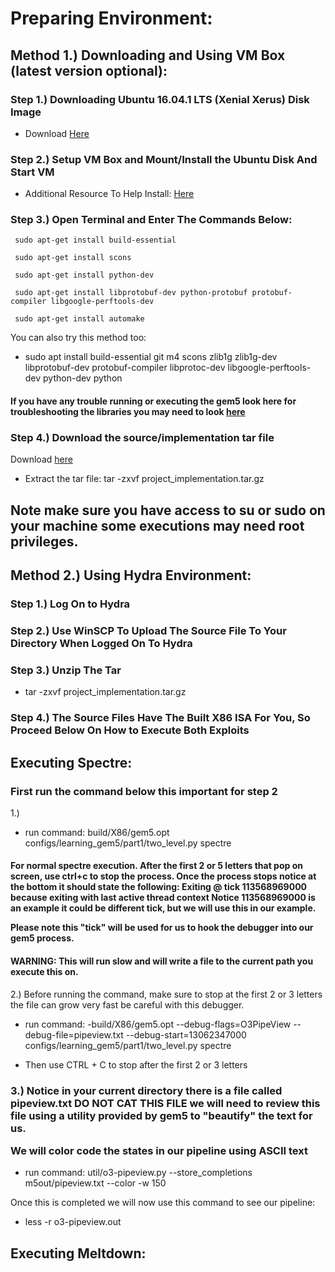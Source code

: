 # Preparing Environment: #
## Method 1.) Downloading and Using VM Box (latest version optional): ##

### Step 1.) Downloading Ubuntu 16.04.1 LTS (Xenial Xerus) Disk Image ###
  
* Download <a href='http://old-releases.ubuntu.com/releases/xenial/ubuntu-16.04.1-desktop-amd64.iso'>Here</a>

### Step 2.) Setup VM Box and Mount/Install the Ubuntu Disk And Start VM ###

* Additional Resource To Help Install: <a href='https://itsfoss.com/install-linux-in-virtualbox/'>Here</a>
  
### Step 3.) Open Terminal and Enter The Commands Below: ###
  
     sudo apt-get install build-essential
     
     sudo apt-get install scons
     
     sudo apt-get install python-dev
     
     sudo apt-get install libprotobuf-dev python-protobuf protobuf-compiler libgoogle-perftools-dev
     
     sudo apt-get install automake
     
  You can also try this method too:
  * sudo apt install build-essential git m4 scons zlib1g zlib1g-dev libprotobuf-dev protobuf-compiler libprotoc-dev libgoogle-perftools-dev python-dev python
 
 <h4 color ='red'>If you have any trouble running or executing the gem5 look here for troubleshooting the libraries you may need to look <a href='http://learning.gem5.org/book/part1/building.html#requirements-for-gem5'>here</a></h4>
 
### Step 4.) Download the source/implementation tar file ###
 
Download <a href=''>here</a>
 
* Extract the tar file:  tar -zxvf project_implementation.tar.gz
  
<h2 color ='red'>Note make sure you have access to su or sudo on your machine some executions may need root privileges.</h2>

## Method 2.) Using Hydra Environment: ##

### Step 1.) Log On to Hydra ###
  
### Step 2.) Use WinSCP To Upload The Source File To Your Directory When Logged On To Hydra ###
  
### Step 3.) Unzip The Tar ###
* tar -zxvf project_implementation.tar.gz
  
### Step 4.) The Source Files Have The Built X86 ISA For You, So Proceed Below On How to Execute Both Exploits ###

## Executing Spectre: ##

### First run the command below this important for step 2 ###

1.) 

* run command: build/X86/gem5.opt configs/learning_gem5/part1/two_level.py spectre

<h4 color ='red'> 
For normal spectre execution. After the first 2 or 5 letters that pop on screen, use ctrl+c to stop the process. Once the process stops notice at the bottom it should state the following: 

<b>
Exiting @ tick 113568969000 because exiting with last active thread context 
Notice 113568969000 is an example it could be different tick, but we will use this in our example.
  
</b>

Please note this "tick" will be used for us to hook the debugger into our gem5 process.
</h4>

<h4 color ='red'>
WARNING: This will run slow and will write a file to the current path you execute this on.
</h4>

2.) Before running the command, make sure to stop at the first 2 or 3 letters the file can grow very fast be careful with this debugger.

* run command: -build/X86/gem5.opt --debug-flags=O3PipeView --debug-file=pipeview.txt --debug-start=13062347000 configs/learning_gem5/part1/two_level.py spectre

* Then use CTRL + C to stop after the first 2 or 3 letters


<h3 color ='red'>3.) Notice in your current directory there is a file called pipeview.txt DO NOT CAT THIS FILE we will need to review this file using a utility provided by gem5 to "beautify" the text for us.

We will color code the states in our pipeline using ASCII text
</h3>

* run command: util/o3-pipeview.py --store_completions m5out/pipeview.txt --color -w 150

Once this is completed we will now use this command to see our pipeline: 
* less -r o3-pipeview.out

## Executing Meltdown: ##
